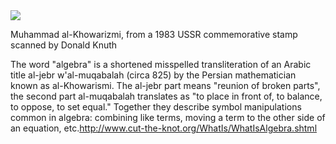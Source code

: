 <html><body><img src="http://talg.acm.org/alk2.gif">



Muhammad al-Khowarizmi, from a 1983 USSR commemorative stamp scanned by Donald Knuth



The word "algebra" is a shortened misspelled transliteration of an Arabic title al-jebr w'al-muqabalah (circa 825) by the Persian mathematician known as al-Khowarismi. The al-jebr part means "reunion of broken parts", the second part al-muqabalah translates as "to place in front of, to balance, to oppose, to set equal." Together they describe symbol manipulations common in algebra: combining like terms, moving a term to the other side of an equation, etc.http://www.cut-the-knot.org/WhatIs/WhatIsAlgebra.shtml</body></html>